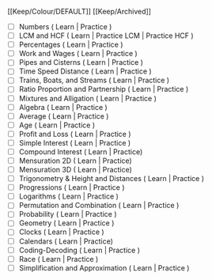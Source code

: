 [[Keep/Colour/DEFAULT]] [[Keep/Archived]] 

- [ ] Numbers ( Learn | Practice )
- [ ] LCM and HCF ( Learn | Practice LCM | Practice HCF )
- [ ] Percentages ( Learn | Practice )
- [ ] Work and Wages ( Learn | Practice )
- [ ] Pipes and Cisterns ( Learn | Practice )
- [ ] Time Speed Distance ( Learn | Practice )
- [ ] Trains, Boats, and Streams ( Learn | Practice )
- [ ] Ratio Proportion and Partnership ( Learn | Practice )
- [ ] Mixtures and Alligation ( Learn | Practice )
- [ ] Algebra ( Learn | Practice )
- [ ] Average ( Learn | Practice )
- [ ] Age ( Learn | Practice )
- [ ] Profit and Loss ( Learn | Practice )
- [ ] Simple Interest ( Learn | Practice )
- [ ] Compound Interest ( Learn | Practice)
- [ ] Mensuration 2D ( Learn | Practice)
- [ ] Mensuration 3D ( Learn | Practice)
- [ ] Trigonometry & Height and Distances ( Learn | Practice )
- [ ] Progressions ( Learn | Practice )
- [ ] Logarithms ( Learn | Practice )
- [ ] Permutation and Combination ( Learn | Practice )
- [ ] Probability ( Learn | Practice )
- [ ] Geometry ( Learn | Practice )
- [ ] Clocks ( Learn | Practice )
- [ ] Calendars ( Learn | Practice)
- [ ] Coding-Decoding ( Learn | Practice )
- [ ] Race ( Learn | Practice )
- [ ] Simplification and Approximation ( Learn | Practice )
